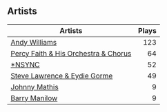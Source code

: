 ## Artists
Artists | Plays 
----- | -----: 
[Andy Williams](/artists/andy-williams-16425) | 123
[Percy Faith & His Orchestra & Chorus](/artists/percy-faith-his-orchestra-chorus-30066836) | 64
[*NSYNC](/artists/nsync-31882) | 52
[Steve Lawrence & Eydie Gorme](/artists/steve-lawrence-eydie-gorme-205352) | 49
[Johnny Mathis](/artists/johnny-mathis-14581) | 9
[Barry Manilow](/artists/barry-manilow-31897) | 9

